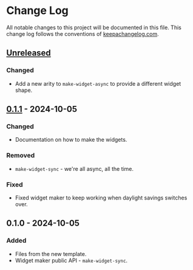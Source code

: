 # Change Log
All notable changes to this project will be documented in this file. This change log follows the conventions of [keepachangelog.com](http://keepachangelog.com/).

## [Unreleased]
### Changed
- Add a new arity to `make-widget-async` to provide a different widget shape.

## [0.1.1] - 2024-10-05
### Changed
- Documentation on how to make the widgets.

### Removed
- `make-widget-sync` - we're all async, all the time.

### Fixed
- Fixed widget maker to keep working when daylight savings switches over.

## 0.1.0 - 2024-10-05
### Added
- Files from the new template.
- Widget maker public API - `make-widget-sync`.

[Unreleased]: https://sourcehost.site/your-name/conta-corrente/compare/0.1.1...HEAD
[0.1.1]: https://sourcehost.site/your-name/conta-corrente/compare/0.1.0...0.1.1
